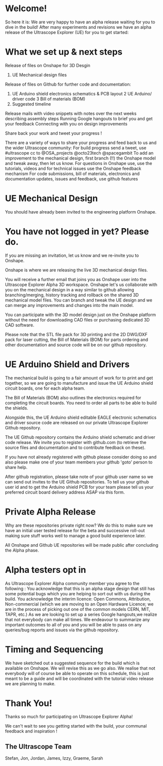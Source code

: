 # Welcome! 

So here it is: We are very happy to have an alpha release waiting for you to dive in the build! After many experiments and revisions we have an alpha release of the Ultrascope Explorer (UE) for you to get started:

# What we set up  & next steps

Release of files on  Onshape for 3D Desgin
1) UE Mechanical design files

 Release of files on Github for further code and documentation:
1) UE Arduino shield electronics schematics & PCB layout
2 UE Arduino/ driver code
3 Bill of materials (BOM)
4) Suggested timeline

Release  mails with video snippets with notes over the next weeks describing assembly steps
Running Google hangouts to brief you and get your feedback
Connecting with you on design improvements

Share back your work and tweet your progress !

There are a variety of ways to share your progress and feed back to us and the wider Ultrascope community:
For build progress send a tweet, use #ultrascope cc to  @OSA_projects @octo23tech @spacegambit
To add an improvement to the mechanical design, first branch (!!)  the Onshape model and tweak away, then let us know.
For questions in Onshape use, use the tutorials, videos and for technical issues use the Onshape feedback mechanism
For code submissions, bill of materials, electronics and documentation updates, issues and feedback, use github features


# UE Mechanical Design
You should have already been invited to the engineering platform Onshape.

# You have not logged in yet? Please do.
If you are missing an invitation, let us know and we re-invite you to Onshape.

Onshape is where we are releasing the live 3D mechanical design files.

You will receive a further email that joins you as Onshape user into the  Ultrascope Explorer Alpha 3D workspace. Onshape let's us collaborate with you on the mechanical design in a way similar to github allowing branching/merging, history tracking and rollback on the shared 3D mechanical model files. You can branch and tweak the UE design and we can merge any improvements and changes into the main model. 

You can participate with the 3D model design just on the Onshape platform without the need for downloading CAD files or purchasing dedicated 3D CAD software.

Please note that the STL file pack for 3D printing and the 2D DWG/DXF pack for laser cutting, the Bill of Materials (BOM) for parts ordering and other documentation and source code will be on our github repository.

# UE Arduino Shield and Drivers
The mechanical build is going to a fair amount of work for to print and get together, so we are going to manufacture and issue the UE Arduino shield circuit boards, one for each alpha team.

The Bill of Materials (BOM) also outlines the electronics required for completing the circuit boards. You need to order all parts to be able to build the shields.

Alongside this, the UE Arduino shield editable EAGLE electronic schematics and driver source code are released on our private Ultrascope Explorer Github repository.

The UE Github repository contains the Arduino shield schematic and driver code release. 
We invite you to register with github.com (to retrieve the source files and documentation and to contribute feedback on these).

If you have not already registered with github  please consider doing so and also please make one of your team members your github 'goto' person to share help. 

After github registration, please take note of your github user name so we can send out invites to the UE Github repositories.
To tell us your github user id and to get the Arduino shield PCB for your team please tell us your preferred circuit board delivery address ASAP via this form. 

# Private Alpha Release 

Why are these repositories private right now?
We do this to make sure we have an initial user tested release for the beta and successive roll-out making sure stuff works well to manage a good build experience later.

All Onshape and Github UE repositories will be made public after concluding the Alpha phase.

# Alpha testers opt in
As Ultrascope Explorer Alpha community member you agree to the following :
You acknowledge that this is an alpha stage design that still has some potential bugs which you are helping to sort out with us during the build.
You acknowledge the interim licence: Open Commons, Attribution, Non-commercial (which we are moving to an Open Hardware Licence; we are in the process of picking out one of the common models CERN, MIT, TAPR, etc.)
As we are looking to set up a series Google hangouts,we realize that not everybody can make all times. We endeavour to summarize any important outcomes to all of you and you will be able to pass on any queries/bug reports and issues via the github repository.

# Timing and Sequencing
We have sketched out a suggested sequence for the build which is available on Onshape. We will revise this as we go also. We realise that not everybody will of course be able to operate on this schedule, this is just meant to be a guide and will be coordinated with the tutorial video release we are planning to make.

# Thank You!
Thanks so much for participating on Ultrascope Explorer Alpha!

We can't wait to see you getting started with the build,
your communal feedback and inspiration !

## The Ultrascope Team
Stefan, Jon, Jordan, James, Izzy, Graeme, Sarah
